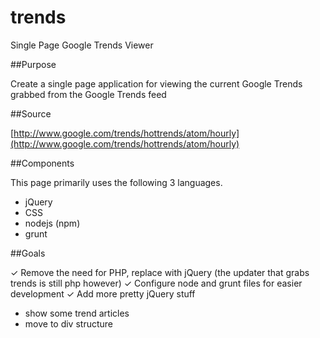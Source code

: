 trends
======

Single Page Google Trends Viewer

##Purpose

Create a single page application for viewing the current Google Trends grabbed from the Google Trends feed

##Source

[http://www.google.com/trends/hottrends/atom/hourly](http://www.google.com/trends/hottrends/atom/hourly)

##Components

This page primarily uses the following 3 languages.

* jQuery
* CSS
* nodejs (npm)
* grunt

##Goals

✓ Remove the need for PHP, replace with jQuery (the updater that grabs trends is still php however)
✓ Configure node and grunt files for easier development
✓ Add more pretty jQuery stuff
* show some trend articles
* move to div structure
